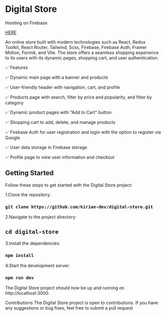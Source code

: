 <h1>Digital Store</h1>
Hoisting on Firebase 

[HERE](https://digital-store-e4454.firebaseapp.com/#/)
<p>An online store built with modern technologies such as React, Redux Toolkit, React Router, Tailwind, Scss, Firebase, Firebase Auth, Framer Motion, Formik, and Vite. The store offers a seamless shopping experience to its users with its dynamic pages, shopping cart, and user authentication.</p>

✅ Features

✅ Dynamic main page with a banner and products

✅ User-friendly header with navigation, cart, and profile

✅ Products page with search, filter by price and popularity, and filter by category

✅ Dynamic product pages with "Add to Cart" button

✅ Shopping cart to add, delete, and manage products

✅ Firebase Auth for user registration and login with the option to register via Google

✅ User data storage in Firebase storage

✅ Profile page to view user information and checkout

## Getting Started

Follow these steps to get started with the Digital Store project:

1.Clone the repository: 

### `git clone https://github.com/kirian-dev/digital-store.git`

2.Navigate to the project directory: 

## `cd digital-store`

3.Install the dependencies:

### `npm install`

4.Start the development server:

### `npm run dev`

The Digital Store project should now be up and running on http://localhost:3000.

Contributions
The Digital Store project is open to contributions. If you have any suggestions or bug fixes, feel free to submit a pull request
